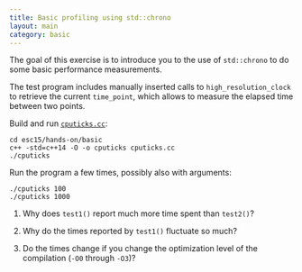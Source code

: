 ```yaml
---
title: Basic profiling using std::chrono
layout: main
category: basic
---
```


The goal of this exercise is to introduce you to the use of
`std::chrono` to do some basic performance measurements.

The test program includes manually inserted calls to
`high_resolution_clock` to retrieve the current `time_point`, which
allows to measure the elapsed time between two points.

Build and run
[`cputicks.cc`]({{site.exercises_repo}}/hands-on/basic/cputicks.cc):

    cd esc15/hands-on/basic
    c++ -std=c++14 -O -o cputicks cputicks.cc
    ./cputicks

Run the program a few times, possibly also with arguments:

    ./cputicks 100
    ./cputicks 1000

1. Why does `test1()` report much more time spent than `test2()`?

2. Why do the times reported by `test1()` fluctuate so much?

3. Do the times change if you change the optimization level of the
   compilation (`-O0` through `-O3`)?
